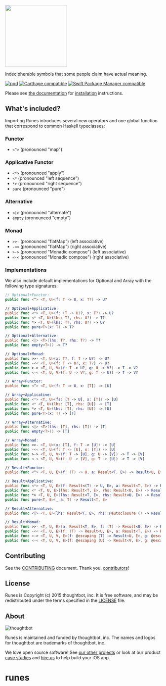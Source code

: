 <img src="https://raw.githubusercontent.com/thoughtbot/Runes/gh-pages/Logo.png" width="200" />

Indecipherable symbols that some people claim have actual meaning.

[![pod](https://img.shields.io/cocoapods/v/Runes.svg)](https://cocoapods.org/)
[![Carthage compatible](https://img.shields.io/badge/Carthage-compatible-4BC51D.svg?style=flat)](https://github.com/Carthage/Carthage)
[![Swift Package Manager compatible](https://img.shields.io/badge/Swift%20Package%20Manager-compatible-brightgreen.svg)](https://github.com/apple/swift-package-manager)

Please see [the documentation] for [installation] instructions.

[the documentation]: Documentation/
[installation]: Documentation/installation.md

## What's included? ##

Importing Runes introduces several new operators and one global function that
correspond to common Haskell typeclasses:

### Functor ###

- `<^>` (pronounced "map")

### Applicative Functor ###

- `<*>` (pronounced "apply")
- `<*` (pronounced "left sequence")
- `*>` (pronounced "right sequence")
- `pure` (pronounced "pure")

### Alternative ###

- `<|>` (pronounced "alternate")
- `empty` (pronounced "empty")

### Monad ###

- `>>-` (pronounced "flatMap") (left associative)
- `-<<` (pronounced "flatMap") (right associative)
- `>->` (pronounced "Monadic compose") (left associative)
- `<-<` (pronounced "Monadic compose") (right associative)

### Implementations ###

We also include default implementations for Optional and Array with the
following type signatures:

```swift
// Optional+Functor:
public func <^> <T, U>(f: T -> U, x: T?) -> U?

// Optional+Applicative:
public func <*> <T, U>(f: (T -> U)?, x: T?) -> U?
public func <* <T, U>(lhs: T?, rhs: U?) -> T?
public func *> <T, U>(lhs: T?, rhs: U?) -> U?
public func pure<T>(x: T) -> T?

// Optional+Alternative:
public func <|> <T>(lhs: T?, rhs: T?) -> T?
public func empty<T>() -> T?

// Optional+Monad:
public func >>- <T, U>(x: T?, f: T -> U?) -> U?
public func -<< <T, U>(f: T -> U?, x: T?) -> U?
public func >-> <T, U, V>(f: T -> U?, g: U -> V?) -> T -> V?
public func <-< <T, U, V>(f: U -> V?, g: T -> U?) -> T -> V?

// Array+Functor:
public func <^> <T, U>(f: T -> U, x: [T]) -> [U]

// Array+Applicative:
public func <*> <T, U>(fs: [T -> U], x: [T]) -> [U]
public func <* <T, U>(lhs: [T], rhs: [U]) -> [T]
public func *> <T, U>(lhs: [T], rhs: [U]) -> [U]
public func pure<T>(x: T) -> [T]

// Array+Alternative:
public func <|> <T>(lhs: [T], rhs: [T]) -> [T]
public func empty<T>() -> [T]

// Array+Monad:
public func >>- <T, U>(x: [T], f: T -> [U]) -> [U]
public func -<< <T, U>(f: T -> [U], x: [T]) -> [U]
public func >-> <T, U, V>(f: T -> [U], g: U -> [V]) -> T -> [V]
public func <-< <T, U, V>(f: U -> [V], g: T -> [U]) -> T -> [V]

// Result+Functor:
public func <^> <T, U, E>(f: (T) -> U, a: Result<T, E>) -> Result<U, E>

// Result+Applicative:
public func <*> <T, U, E>(f: Result<(T) -> U, E>, a: Result<T, E>) -> Result<U, E>
public func <* <T, U, E>(lhs: Result<T, E>, rhs: Result<U, E>) -> Result<T, E>
public func *> <T, U, E>(lhs: Result<T, E>, rhs: Result<U, E>) -> Result<U, E>
public func pure<T, E>(_ a: T) -> Result<T, E>

// Result+Alternative:
public func <|> <T, E>(lhs: Result<T, E>, rhs: @autoclosure () -> Result<T, E>) -> Result<T, E>

// Result+Monad:
public func >>- <T, U, E>(a: Result<T, E>, f: (T) -> Result<U, E>) -> Result<U, E>
public func -<< <T, U, E>(f: (T) -> Result<U, E>, a: Result<T, E>) -> Result<U, E>
public func >-> <T, U, V, E>(f: @escaping (T) -> Result<U, E>, g: @escaping (U) -> Result<V, E>) -> (T) -> Result<V, E>
public func <-< <T, U, V, E>(f: @escaping (U) -> Result<V, E>, g: @escaping (T) -> Result<U, E>) -> (T) -> Result<V, E>
```

## Contributing ##

See the [CONTRIBUTING] document. Thank you, [contributors]!

[CONTRIBUTING]: CONTRIBUTING.md
[contributors]: https://github.com/thoughtbot/Runes/graphs/contributors

## License ##

Runes is Copyright (c) 2015 thoughtbot, inc. It is free software, and may be
redistributed under the terms specified in the [LICENSE] file.

[LICENSE]: /LICENSE

## About ##

![thoughtbot](https://thoughtbot.com/logo.png)

Runes is maintained and funded by thoughtbot, inc. The names and logos for
thoughtbot are trademarks of thoughtbot, inc.

We love open source software! See [our other projects][community] or look at
our product [case studies] and [hire us][hire] to help build your iOS app.

[community]: https://thoughtbot.com/community?utm_source=github
[case studies]: https://thoughtbot.com/ios?utm_source=github
[hire]: https://thoughtbot.com/hire-us?utm_source=github
# runes
